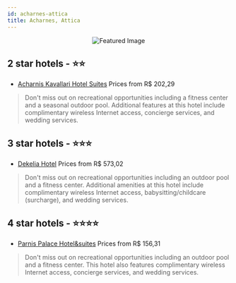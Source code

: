 ```yaml
---
id: acharnes-attica
title: Acharnes, Attica
---
```


<center><img src="https://i.travelapi.com/hotels/7000000/6390000/6380800/6380766/cd81e0bf_z.jpg" alt="Featured Image" /></center>


##  2 star hotels - ⭐️⭐️

-    [Acharnis Kavallari Hotel Suites](https://us.hurb.com/hotels/acharnes/acharnis-kavallari-hotel-suites-JNP-JP847741?cmp=18055) Prices from R$ 202,29
   > Don't miss out on recreational opportunities including a fitness center and a seasonal outdoor pool. Additional features at this hotel include complimentary wireless Internet access, concierge services, and wedding services.

##  3 star hotels - ⭐️⭐️⭐️

-    [Dekelia Hotel](https://us.hurb.com/hotels/acharnes/dekelia-hotel-JNP-JP200333?cmp=18055) Prices from R$ 573,02
   > Don't miss out on recreational opportunities including an outdoor pool and a fitness center. Additional amenities at this hotel include complimentary wireless Internet access, babysitting/childcare (surcharge), and wedding services.

##  4 star hotels - ⭐️⭐️⭐️⭐️

-    [Parnis Palace Hotel&suites](https://us.hurb.com/hotels/acharnes/parnis-palace-hotel-suites-JNP-JP098701?cmp=18055) Prices from R$ 156,31
   > Don't miss out on recreational opportunities including an outdoor pool and a fitness center. This hotel also features complimentary wireless Internet access, concierge services, and wedding services.
